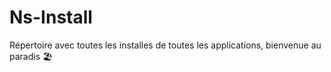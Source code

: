# Ns-Install
Répertoire avec toutes les installes de toutes les applications, bienvenue au paradis 🏖
